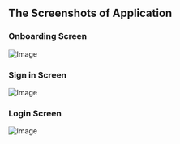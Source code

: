 ## The Screenshots of Application

### Onboarding Screen
![Image](https://github.com/user-attachments/assets/eeaa1a1d-f0e8-4bd9-8139-e6134ee2c70b)

### Sign in Screen
![Image](https://github.com/user-attachments/assets/1ac972a6-647d-4b67-91ea-e5f9762f2c8c)

### Login Screen
![Image](https://github.com/user-attachments/assets/3017be87-4d3d-4785-9e5d-2eab3acab6b0)
